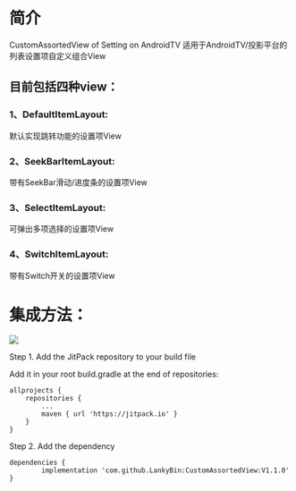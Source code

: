 # 简介
CustomAssortedView of Setting on AndroidTV
适用于AndroidTV/投影平台的列表设置项自定义组合View
## 目前包括四种view：
### 1、DefaultItemLayout:
默认实现跳转功能的设置项View
### 2、SeekBarItemLayout:
带有SeekBar滑动/进度条的设置项View
### 3、SelectItemLayout:
可弹出多项选择的设置项View
### 4、SwitchItemLayout:
带有Switch开关的设置项View

# 集成方法：
[![](https://jitpack.io/v/LankyBin/CustomAssortedView.svg)](https://jitpack.io/#LankyBin/CustomAssortedView)

Step 1. Add the JitPack repository to your build file

Add it in your root build.gradle at the end of repositories:

	allprojects {
		repositories {
			...
			maven { url 'https://jitpack.io' }
		}
	}
Step 2. Add the dependency

	dependencies {
	        implementation 'com.github.LankyBin:CustomAssortedView:V1.1.0'
	}
